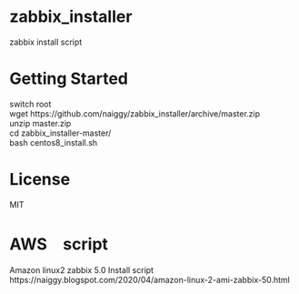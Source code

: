 # zabbix_installer
zabbix install script

<h1>Getting Started</h1>
switch root<br>
wget https://github.com/naiggy/zabbix_installer/archive/master.zip<br>
unzip master.zip<br>
cd zabbix_installer-master/<br>
bash centos8_install.sh<br>

<h1>License</h1>
MIT

<h1>AWS　script</h1>
Amazon linux2 zabbix 5.0 Install script
https://naiggy.blogspot.com/2020/04/amazon-linux-2-ami-zabbix-50.html
